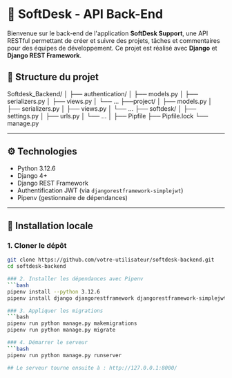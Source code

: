 # 🧰 SoftDesk - API Back-End

Bienvenue sur le back-end de l'application **SoftDesk Support**, une API RESTful permettant de créer et suivre des projets, 
tâches et commentaires pour des équipes de développement. Ce projet est réalisé avec **Django** et **Django REST Framework**.

## 📁 Structure du projet
Softdesk_Backend/
│
├── authentication/
│   ├── models.py
│   ├── serializers.py
│   ├── views.py
│   └── ...
├──project/
│   ├── models.py
│   ├── serializers.py
│   ├── views.py
│   └── ...
├── softdesk/
│   ├── settings.py
│   ├── urls.py
│   └── ...
│
├── Pipfile
├── Pipfile.lock
└── manage.py

---


## ⚙️ Technologies

- Python 3.12.6
- Django 4+
- Django REST Framework
- Authentification JWT (via `djangorestframework-simplejwt`)
- Pipenv (gestionnaire de dépendances)

---

## 🚀 Installation locale

### 1. Cloner le dépôt
```bash
git clone https://github.com/votre-utilisateur/softdesk-backend.git
cd softdesk-backend 

### 2. Installer les dépendances avec Pipenv
```bash
pipenv install --python 3.12.6
pipenv install django djangorestframework djangorestframework-simplejwt

### 3. Appliquer les migrations
```bash
pipenv run python manage.py makemigrations
pipenv run python manage.py migrate

### 4. Démarrer le serveur
```bash
pipenv run python manage.py runserver

## Le serveur tourne ensuite à : http://127.0.0.1:8000/
